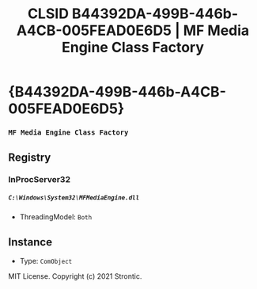 ﻿---
title: "CLSID B44392DA-499B-446b-A4CB-005FEAD0E6D5 | MF Media Engine Class Factory"
excerpt: What is COM-Object CLSID B44392DA-499B-446b-A4CB-005FEAD0E6D5?
---

# {B44392DA-499B-446b-A4CB-005FEAD0E6D5}

### `MF Media Engine Class Factory`

## Registry


### InProcServer32

##### `C:\Windows\System32\MFMediaEngine.dll`
* ThreadingModel: `Both`

## Instance

* Type: `ComObject`

MIT License. Copyright (c) 2021 Strontic.


